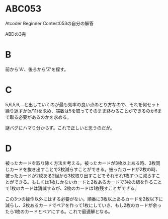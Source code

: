 # ABC053
Atcoder Beginner Contest053の自分の解答

ABDの3完

# B
前から'A'、後ろから'Z'を探す。

# C
5,6,5,6,...と出していくのが最も効率の良い点のとり方なので、それを何セット繰り返すか(x/11)を求め、端数は5を取ってそのまま終わることができるのか6まで取る必要があるのかを求める。

謎バグにハマり分からず。これで正しいと思うのだが。

# D
被ったカードを取り除く方法を考える。被ったカードが3枚以上ある時、3枚同じカードを抜き出すことで2枚減らすことができる。被ったカードが2枚の時、被ったカードが2枚ある2組から3枚取り出すことでそれぞれ1枚ずつに減らすことができる。もしくは1枚しかないカードと2枚あるカードで3枚の組を作ることで1枚のカードは消滅するが、2枚のカードは1枚残すことができる。

この3つの操作以外にはする必要がない。順番に3枚以上あるカードを2枚以下に減らし、2枚あるカードでペアを作って1枚にしていき、もし2枚のカードが余ったら1枚のカードとペアにする。これで最適解となる。
